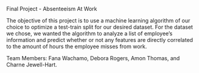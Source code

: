 Final Project - Absenteeism At Work

The objective of this project is to use a machine learning algorithm of our choice to optimize a test-train split for our desired dataset. For the dataset we chose, we wanted the algorithm to analyze a list of employee’s information and predict whether or not any features are directly correlated to the amount of hours the  employee misses from work.

Team Members: Fana Wachamo, Debora Rogers, Amon Thomas, and Charne Jewell-Hart.
 
